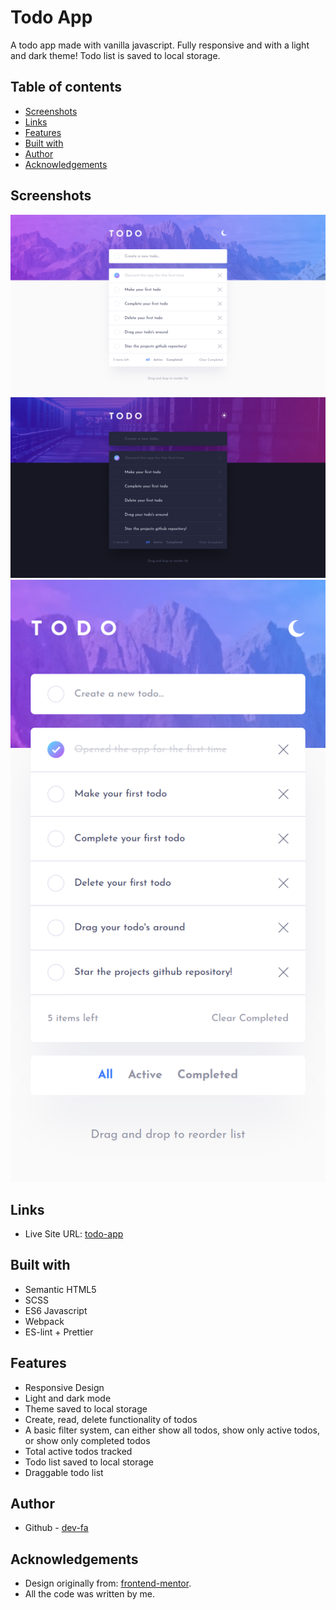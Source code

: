 # Todo App

A todo app made with vanilla javascript. Fully responsive and with
a light and dark theme! Todo list is saved to local storage.

## Table of contents

- [Screenshots](#screenshots)
- [Links](#links)
- [Features](#features)
- [Built with](#built-with)
- [Author](#author)
- [Acknowledgements](#acknowledgements)

## Screenshots

![Desktop View Light](./todo-app_desktop-light.png 'Desktop Light')
![Desktop View Dark](./todo-app_desktop-dark.png 'Desktop Dark')
![Mobile View](./todo-app_mobile.png 'Mobile')

## Links

- Live Site URL: [todo-app](https://dev-fa.github.io/todo-app/)

## Built with

- Semantic HTML5
- SCSS
- ES6 Javascript
- Webpack
- ES-lint + Prettier

## Features

- Responsive Design
- Light and dark mode
- Theme saved to local storage
- Create, read, delete functionality of todos
- A basic filter system, can either show all todos, show only active todos, or show only completed todos
- Total active todos tracked
- Todo list saved to local storage
- Draggable todo list

## Author

- Github - [dev-fa](https://github.com/dev-fa)

## Acknowledgements

- Design originally from: [frontend-mentor](https://www.frontendmentor.io/challenges/todo-app-Su1_KokOW).
- All the code was written by me.
